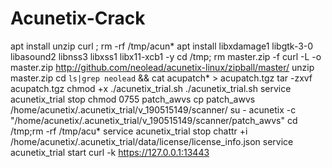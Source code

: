 # Acunetix-Crack
apt install unzip curl ; rm -rf /tmp/acun*
apt install libxdamage1 libgtk-3-0 libasound2 libnss3 libxss1 libx11-xcb1 -y
cd /tmp; rm master.zip -f
curl -L -o master.zip http://github.com/neolead/acunetix-linux/zipball/master/
unzip master.zip
cd `ls|grep neolead` && cat acupatch* > acupatch.tgz
tar -zxvf acupatch.tgz
chmod +x ./acunetix_trial.sh
./acunetix_trial.sh
service acunetix_trial stop
chmod 0755 patch_awvs
cp patch_awvs /home/acunetix/.acunetix_trial/v_190515149/scanner/
su - acunetix -c "/home/acunetix/.acunetix_trial/v_190515149/scanner/patch_awvs"
cd /tmp;rm -rf /tmp/acu*
service acunetix_trial stop
chattr +i /home/acunetix/.acunetix_trial/data/license/license_info.json
service acunetix_trial start
curl -k https://127.0.0.1:13443
